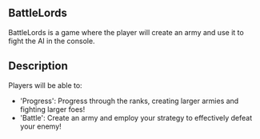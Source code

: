 ## BattleLords

BattleLords is a game where the player will create an army and use it to fight the AI in the console.

## Description

Players will be able to:
- 'Progress': Progress through the ranks, creating larger armies and fighting larger foes!
- 'Battle': Create an army and employ your strategy to effectively defeat your enemy!
